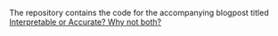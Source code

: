The repository contains the code for the accompanying blogpost titled [Interpretable or Accurate? Why not both?]()